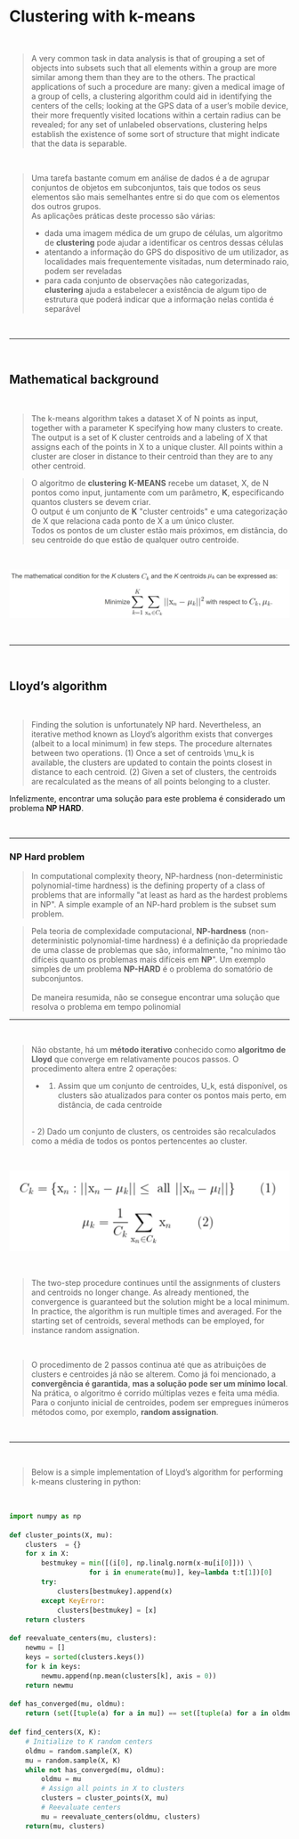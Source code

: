 # Clustering with k-means

<br>

> A very common task in data analysis is that of grouping a set of objects into subsets such that all elements within a group are more similar among them than they are to the others. The practical applications of such a procedure are many: given a medical image of a group of cells, a clustering algorithm could aid in identifying the centers of the cells; looking at the GPS data of a user’s mobile device, their more frequently visited locations within a certain radius can be revealed; for any set of unlabeled observations, clustering helps establish the existence of some sort of structure that might indicate that the data is separable.

<br>

>Uma tarefa bastante comum em análise de dados é a de agrupar conjuntos de objetos em subconjuntos, tais que todos os seus elementos são mais semelhantes entre si do que com os elementos dos outros grupos.
> <br> As aplicações práticas deste processo são várias:
> - dada uma imagem médica de um grupo de células, um algoritmo de **clustering** pode ajudar a identificar os centros dessas células
>- atentando a informação do GPS do dispositivo de um utilizador, as localidades mais frequentemente visitadas, num determinado raio, podem ser reveladas
>- para cada conjunto de observações não categorizadas, **clustering** ajuda a estabelecer a existência de algum tipo de estrutura que poderá indicar que a informação nelas contida é separável

<br>

---

<br>


## Mathematical background

<br>

> The k-means algorithm takes a dataset X of N points as input, together with a parameter K specifying how many clusters to create. The output is a set of K cluster centroids and a labeling of X that assigns each of the points in X to a unique cluster. All points within a cluster are closer in distance to their centroid than they are to any other centroid.

> O algoritmo de **clustering** **K-MEANS** recebe um dataset, X, de N pontos como input, juntamente com um parâmetro, **K**, especificando quantos clusters se devem criar.
> <br> O output é um conjunto de **K** "cluster centroids" e uma categorização de X que relaciona cada ponto de X a um único cluster.
> <br> Todos os pontos de um cluster estão mais próximos, em distância, do seu centroide do que estão de qualquer outro centroide.

<br>

!["mathematical_condition.jpg"](mathematical_condition.jpg)

<br>

---

<br>

## Lloyd’s algorithm

<br>

> Finding the solution is unfortunately NP hard. Nevertheless, an iterative method known as Lloyd’s algorithm exists that converges (albeit to a local minimum) in few steps. The procedure alternates between two operations. (1) Once a set of centroids \mu_k is available, the clusters are updated to contain the points closest in distance to each centroid. (2) Given a set of clusters, the centroids are recalculated as the means of all points belonging to a cluster.

Infelizmente, encontrar uma solução para este problema é considerado um problema **NP HARD**.

<br>

---


### NP Hard problem

> In computational complexity theory, NP-hardness (non-deterministic polynomial-time hardness) is the defining property of a class of problems that are informally "at least as hard as the hardest problems in NP". A simple example of an NP-hard problem is the subset sum problem.

> Pela teoria de complexidade computacional, **NP-hardness** (non-deterministic polynomial-time hardness) é a definição da propriedade de uma classe de problemas que são, informalmente, "no mínimo tão difíceis quanto os problemas mais difíceis em **NP**". Um exemplo simples de um problema **NP-HARD** é o problema do somatório de subconjuntos.
> <br><br> De maneira resumida, não se consegue encontrar uma solução que resolva o problema em tempo polinomial

---

<br>

> Não obstante, há um **método iterativo** conhecido como **algoritmo de Lloyd** que converge em relativamente poucos passos. O procedimento altera entre 2 operações:
> - 1) Assim que um conjunto de centroides, U_k, está disponível, os clusters são atualizados para conter os pontos mais perto, em distância, de cada centroide
> <br>
> - 2) Dado um conjunto de clusters, os centroides são recalculados como a média de todos os pontos pertencentes ao cluster.
> <br>

<br>

!["algoritmo de lloyd"](lloyds_algorithm.jpg)

<br>

> The two-step procedure continues until the assignments of clusters and centroids no longer change. As already mentioned, the convergence is guaranteed but the solution might be a local minimum. In practice, the algorithm is run multiple times and averaged. For the starting set of centroids, several methods can be employed, for instance random assignation.

<br>

> O procedimento de 2 passos continua até que as atribuições de clusters e centroides já não se alterem. Como já foi mencionado, a **convergência é garantida**, **mas a solução pode ser um mínimo local**.
> <br> Na prática, o algoritmo é corrido múltiplas vezes e feita uma média. Para o conjunto inicial de centroides, podem ser empregues inúmeros métodos como, por exemplo, **random assignation**. 

<br>

---

<br>

> Below is a simple implementation of Lloyd’s algorithm for performing k-means clustering in python:

<br>

```python
import numpy as np
 
def cluster_points(X, mu):
    clusters  = {}
    for x in X:
        bestmukey = min([(i[0], np.linalg.norm(x-mu[i[0]])) \
                    for i in enumerate(mu)], key=lambda t:t[1])[0]
        try:
            clusters[bestmukey].append(x)
        except KeyError:
            clusters[bestmukey] = [x]
    return clusters
 
def reevaluate_centers(mu, clusters):
    newmu = []
    keys = sorted(clusters.keys())
    for k in keys:
        newmu.append(np.mean(clusters[k], axis = 0))
    return newmu
 
def has_converged(mu, oldmu):
    return (set([tuple(a) for a in mu]) == set([tuple(a) for a in oldmu])
 
def find_centers(X, K):
    # Initialize to K random centers
    oldmu = random.sample(X, K)
    mu = random.sample(X, K)
    while not has_converged(mu, oldmu):
        oldmu = mu
        # Assign all points in X to clusters
        clusters = cluster_points(X, mu)
        # Reevaluate centers
        mu = reevaluate_centers(oldmu, clusters)
    return(mu, clusters)

```